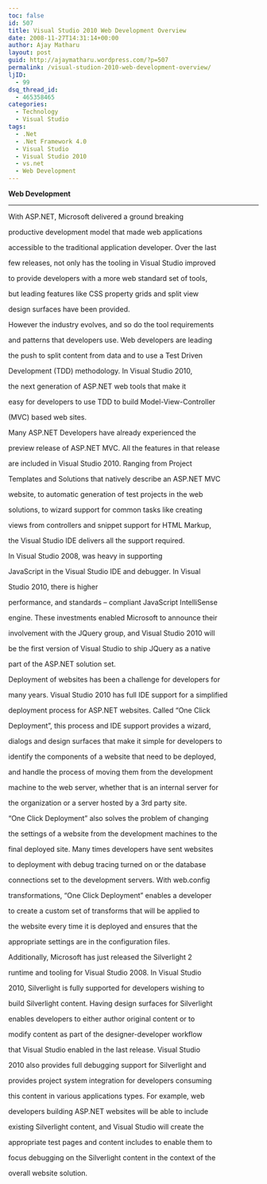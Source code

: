```yaml
---
toc: false
id: 507
title: Visual Studio 2010 Web Development Overview
date: 2008-11-27T14:31:14+00:00
author: Ajay Matharu
layout: post
guid: http://ajaymatharu.wordpress.com/?p=507
permalink: /visual-studion-2010-web-development-overview/
ljID:
  - 99
dsq_thread_id:
  - 465358465
categories:
  - Technology
  - Visual Studio
tags:
  - .Net
  - .Net Framework 4.0
  - Visual Studio
  - Visual Studio 2010
  - vs.net
  - Web Development
---
```

**Web Development**

****
  
With ASP.NET, Microsoft delivered a ground breaking
  
productive development model that made web applications
  
accessible to the traditional application developer. Over the last
  
few releases, not only has the tooling in Visual Studio improved
  
to provide developers with a more web standard set of tools,
  
but leading features like CSS property grids and split view
  
design surfaces have been provided.
  
However the industry evolves, and so do the tool requirements
  
and patterns that developers use. Web developers are leading
  
the push to split content from data and to use a Test Driven
  
Development (TDD) methodology. In Visual Studio 2010,
  
the next generation of ASP.NET web tools that make it
  
easy for developers to use TDD to build Model-View-Controller
  
(MVC) based web sites.
  
Many ASP.NET Developers have already experienced the
  
preview release of ASP.NET MVC. All the features in that release
  
are included in Visual Studio 2010. Ranging from Project
  
Templates and Solutions that natively describe an ASP.NET MVC
  
website, to automatic generation of test projects in the web
  
solutions, to wizard support for common tasks like creating
  
views from controllers and snippet support for HTML Markup,
  
the Visual Studio IDE delivers all the support required.
  
In Visual Studio 2008, was heavy in supporting
  
JavaScript in the Visual Studio IDE and debugger. In Visual
  
Studio 2010, there is higher
  
performance, and standards &#8211; compliant JavaScript IntelliSense
  
engine. These investments enabled Microsoft to announce their
  
involvement with the JQuery group, and Visual Studio 2010 will
  
be the first version of Visual Studio to ship JQuery as a native
  
part of the ASP.NET solution set.
  
Deployment of websites has been a challenge for developers for
  
many years. Visual Studio 2010 has full IDE support for a simplified
  
deployment process for ASP.NET websites. Called &#8220;One Click
  
Deployment&#8221;, this process and IDE support provides a wizard,
  
dialogs and design surfaces that make it simple for developers to
  
identify the components of a website that need to be deployed,
  
and handle the process of moving them from the development
  
machine to the web server, whether that is an internal server for
  
the organization or a server hosted by a 3rd party site.
  
&#8220;One Click Deployment&#8221; also solves the problem of changing
  
the settings of a website from the development machines to the
  
final deployed site. Many times developers have sent websites
  
to deployment with debug tracing turned on or the database
  
connections set to the development servers. With web.config
  
transformations, &#8220;One Click Deployment&#8221; enables a developer
  
to create a custom set of transforms that will be applied to
  
the website every time it is deployed and ensures that the
  
appropriate settings are in the configuration files.
  
Additionally, Microsoft has just released the Silverlight 2
  
runtime and tooling for Visual Studio 2008. In Visual Studio
  
2010, Silverlight is fully supported for developers wishing to
  
build Silverlight content. Having design surfaces for Silverlight
  
enables developers to either author original content or to
  
modify content as part of the designer-developer workflow
  
that Visual Studio enabled in the last release. Visual Studio
  
2010 also provides full debugging support for Silverlight and
  
provides project system integration for developers consuming
  
this content in various applications types. For example, web
  
developers building ASP.NET websites will be able to include
  
existing Silverlight content, and Visual Studio will create the
  
appropriate test pages and content includes to enable them to
  
focus debugging on the Silverlight content in the context of the
  
overall website solution.
